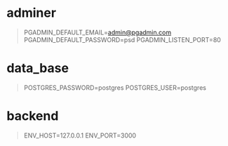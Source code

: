 # adminer

> PGADMIN_DEFAULT_EMAIL=admin@pgadmin.com
> PGADMIN_DEFAULT_PASSWORD=psd
> PGADMIN_LISTEN_PORT=80

# data_base

> POSTGRES_PASSWORD=postgres
> POSTGRES_USER=postgres

# backend

> ENV_HOST=127.0.0.1
> ENV_PORT=3000
